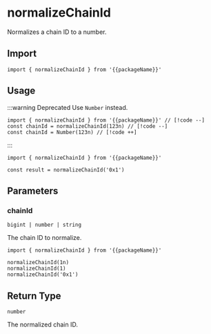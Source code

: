 
# normalizeChainId

Normalizes a chain ID to a number.

## Import

```ts-vue
import { normalizeChainId } from '{{packageName}}'
```

## Usage

:::warning Deprecated
Use `Number` instead.

```ts-vue
import { normalizeChainId } from '{{packageName}}' // [!code --]
const chainId = normalizeChainId(123n) // [!code --]
const chainId = Number(123n) // [!code ++]
```
:::

```ts-vue
import { normalizeChainId } from '{{packageName}}'

const result = normalizeChainId('0x1')
```

## Parameters


### chainId

`bigint | number | string`

The chain ID to normalize.

```ts-vue
import { normalizeChainId } from '{{packageName}}'

normalizeChainId(1n)
normalizeChainId(1)
normalizeChainId('0x1')
```

## Return Type

`number`

The normalized chain ID.